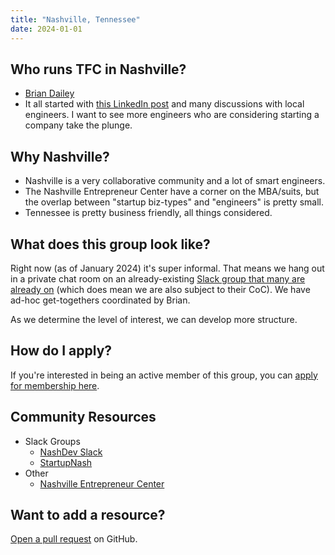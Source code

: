 ```yaml
---
title: "Nashville, Tennessee"
date: 2024-01-01
---
```


## Who runs TFC in Nashville?

- [Brian Dailey](https://dailey.pag://dailey.page/about/)
- It all started with [this LinkedIn
  post](https://www.linkedin.com/posts/briandailey_why-arent-more-companies-in-the-southeast-activity-7138218767964098560-Dksp)
  and many discussions with local engineers. I want to see more engineers who are
  considering starting a company take the plunge.

## Why Nashville?

- Nashville is a very collaborative community and a lot of smart engineers.
- The Nashville Entrepreneur Center have a corner on the MBA/suits, but the
  overlap between "startup biz-types" and "engineers" is pretty small.
- Tennessee is pretty business friendly, all things considered.

## What does this group look like?

Right now (as of January 2024) it's super informal. That means we hang out in a private chat room on
an already-existing [Slack group that many are already on](https://nashdev.com)
(which does mean we are also subject to their CoC). We have ad-hoc get-togethers
coordinated by Brian.

As we determine the level of interest, we can develop more structure.

## How do I apply?

If you're interested in being an active member of this group, you can [apply for
membership here](https://forms.gle/ofavMwrnWpiDgqbo8).

## Community Resources

- Slack Groups
    - [NashDev Slack](https://nashdev.com)
    - [StartupNash](https://startupnash.com)
- Other
    - [Nashville Entrepreneur Center](https://www.ec.co/)

## Want to add a resource?

[Open a pull request](https://github.com/briandailey/techfounder.community) on
GitHub.

